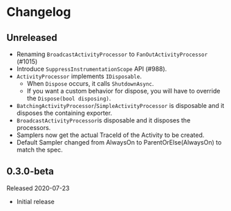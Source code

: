 # Changelog

## Unreleased

* Renaming `BroadcastActivityProcessor` to `FanOutActivityProcessor` (#1015)
* Introduce `SuppressInstrumentationScope` API (#988).
* `ActivityProcessor` implements `IDisposable`.
  * When `Dispose` occurs, it calls `ShutdownAsync`.
  * If you want a custom behavior for dispose, you will have to override the
    `Dispose(bool disposing)`.
* `BatchingActivityProcessor`/`SimpleActivityProcessor` is disposable and it
  disposes the containing exporter.
* `BroadcastActivityProcessor`is disposable and it disposes the processors.
* Samplers now get the actual TraceId of the Activity to be created.
* Default Sampler changed from AlwaysOn to ParentOrElse(AlwaysOn) to match the
  spec.

## 0.3.0-beta

Released 2020-07-23

* Initial release
